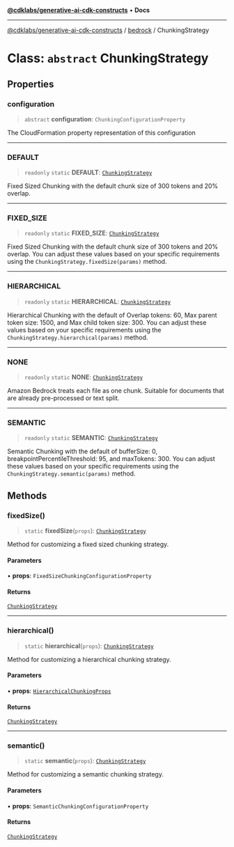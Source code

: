 [**@cdklabs/generative-ai-cdk-constructs**](../../../README.md) • **Docs**

***

[@cdklabs/generative-ai-cdk-constructs](../../../README.md) / [bedrock](../README.md) / ChunkingStrategy

# Class: `abstract` ChunkingStrategy

## Properties

### configuration

> `abstract` **configuration**: `ChunkingConfigurationProperty`

The CloudFormation property representation of this configuration

***

### DEFAULT

> `readonly` `static` **DEFAULT**: [`ChunkingStrategy`](ChunkingStrategy.md)

Fixed Sized Chunking with the default chunk size of 300 tokens and 20% overlap.

***

### FIXED\_SIZE

> `readonly` `static` **FIXED\_SIZE**: [`ChunkingStrategy`](ChunkingStrategy.md)

Fixed Sized Chunking with the default chunk size of 300 tokens and 20% overlap.
You can adjust these values based on your specific requirements using the
`ChunkingStrategy.fixedSize(params)` method.

***

### HIERARCHICAL

> `readonly` `static` **HIERARCHICAL**: [`ChunkingStrategy`](ChunkingStrategy.md)

Hierarchical Chunking with the default of Overlap tokens: 60,
Max parent token size: 1500, and Max child token size: 300.
You can adjust these values based on your specific requirements using the
`ChunkingStrategy.hierarchical(params)` method.

***

### NONE

> `readonly` `static` **NONE**: [`ChunkingStrategy`](ChunkingStrategy.md)

Amazon Bedrock treats each file as one chunk. Suitable for documents that
are already pre-processed or text split.

***

### SEMANTIC

> `readonly` `static` **SEMANTIC**: [`ChunkingStrategy`](ChunkingStrategy.md)

Semantic Chunking with the default of bufferSize: 0,
breakpointPercentileThreshold: 95, and maxTokens: 300.
You can adjust these values based on your specific requirements using the
`ChunkingStrategy.semantic(params)` method.

## Methods

### fixedSize()

> `static` **fixedSize**(`props`): [`ChunkingStrategy`](ChunkingStrategy.md)

Method for customizing a fixed sized chunking strategy.

#### Parameters

• **props**: `FixedSizeChunkingConfigurationProperty`

#### Returns

[`ChunkingStrategy`](ChunkingStrategy.md)

***

### hierarchical()

> `static` **hierarchical**(`props`): [`ChunkingStrategy`](ChunkingStrategy.md)

Method for customizing a hierarchical chunking strategy.

#### Parameters

• **props**: [`HierarchicalChunkingProps`](../interfaces/HierarchicalChunkingProps.md)

#### Returns

[`ChunkingStrategy`](ChunkingStrategy.md)

***

### semantic()

> `static` **semantic**(`props`): [`ChunkingStrategy`](ChunkingStrategy.md)

Method for customizing a semantic chunking strategy.

#### Parameters

• **props**: `SemanticChunkingConfigurationProperty`

#### Returns

[`ChunkingStrategy`](ChunkingStrategy.md)
